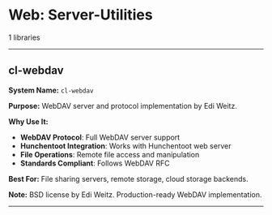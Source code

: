 # Web: Server-Utilities

1 libraries

---

## cl-webdav

**System Name:** `cl-webdav`

**Purpose:** WebDAV server and protocol implementation by Edi Weitz.

**Why Use It:**
- **WebDAV Protocol**: Full WebDAV server support
- **Hunchentoot Integration**: Works with Hunchentoot web server
- **File Operations**: Remote file access and manipulation
- **Standards Compliant**: Follows WebDAV RFC

**Best For:** File sharing servers, remote storage, cloud storage backends.

**Note:** BSD license by Edi Weitz. Production-ready WebDAV implementation.

---


